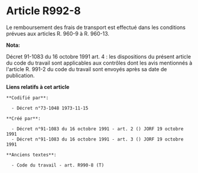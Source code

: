 # Article R992-8

Le remboursement des frais de transport est effectué dans les conditions prévues aux articles R. 960-9 à R. 960-13.

**Nota:**

Décret 91-1083 du 16 octobre 1991 art. 4 : les dispositions du présent article du code du travail sont applicables aux
contrôles dont les avis mentionnés à l'article R. 991-2 du code du travail sont envoyés après sa date de publication.

**Liens relatifs à cet article**

	**Codifié par**:

	  - Décret n°73-1048 1973-11-15

	**Créé par**:

	  - Décret n°91-1083 du 16 octobre 1991 - art. 2 () JORF 19 octobre 1991
	  - Décret n°91-1083 du 16 octobre 1991 - art. 3 () JORF 19 octobre 1991

	**Anciens textes**:

	  - Code du travail - art. R990-8 (T)
